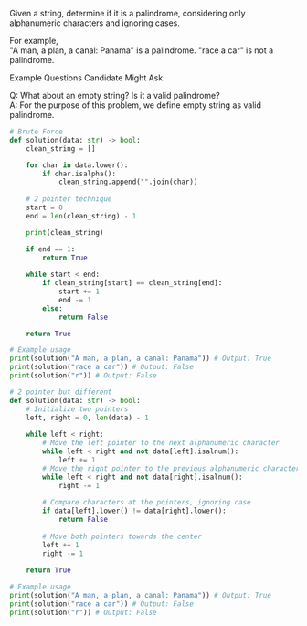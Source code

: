 Given a string, determine if it is a palindrome, considering only alphanumeric characters and ignoring cases.

For example,  
"A man, a plan, a canal: Panama" is a palindrome. "race a car" is not a palindrome.

Example Questions Candidate Might Ask:

Q: What about an empty string? Is it a valid palindrome?  
A: For the purpose of this problem, we define empty string as valid palindrome.

```python
# Brute Force 
def solution(data: str) -> bool:
    clean_string = [] 

    for char in data.lower():
        if char.isalpha(): 
            clean_string.append("".join(char))
    
    # 2 pointer technique 
    start = 0
    end = len(clean_string) - 1

    print(clean_string)

    if end == 1:
        return True
    
    while start < end:
        if clean_string[start] == clean_string[end]:
            start += 1
            end -= 1
        else:
            return False

    return True

# Example usage
print(solution("A man, a plan, a canal: Panama")) # Output: True
print(solution("race a car")) # Output: False
print(solution("r")) # Output: False

```

```python
# 2 pointer but different 
def solution(data: str) -> bool:
    # Initialize two pointers
    left, right = 0, len(data) - 1
    
    while left < right:
        # Move the left pointer to the next alphanumeric character
        while left < right and not data[left].isalnum():
            left += 1
        # Move the right pointer to the previous alphanumeric character
        while left < right and not data[right].isalnum():
            right -= 1
        
        # Compare characters at the pointers, ignoring case
        if data[left].lower() != data[right].lower():
            return False
        
        # Move both pointers towards the center
        left += 1
        right -= 1
    
    return True

# Example usage
print(solution("A man, a plan, a canal: Panama")) # Output: True
print(solution("race a car")) # Output: False
print(solution("r")) # Output: False
```
